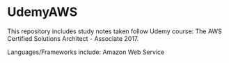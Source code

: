 # UdemyAWS

This repository includes study notes taken follow Udemy course: The AWS Certified Solutions Architect - Associate 2017.

Languages/Frameworks include: 
  Amazon Web Service
